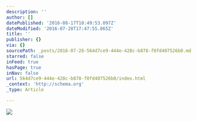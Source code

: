```yaml
---
description: ''
author: []
datePublished: '2016-08-17T18:49:53.097Z'
dateModified: '2016-07-28T17:47:55.865Z'
title: ''
publisher: {}
via: {}
sourcePath: _posts/2016-07-28-564d7ce9-444e-428c-b878-f0fd407526b0.md
starred: false
inFeed: true
hasPage: true
inNav: false
url: 564d7ce9-444e-428c-b878-f0fd407526b0/index.html
_context: 'http://schema.org'
_type: Article

---
```

![](https://the-grid-user-content.s3-us-west-2.amazonaws.com/fda479cf-33ff-4068-9075-2832a3652052.jpg)